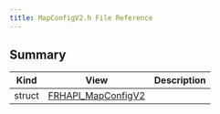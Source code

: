 ```yaml
---
title: MapConfigV2.h File Reference
---
```


## Summary
| Kind | View | Description |
|------|------|-------------|
|struct|[FRHAPI_MapConfigV2](/unreal-plugins/all/structfrhapi__mapconfigv2/#structFRHAPI__MapConfigV2)||

